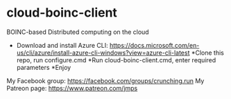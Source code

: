 # cloud-boinc-client
BOINC-based Distributed computing on the cloud
* Download and install Azure CLI: https://docs.microsoft.com/en-us/cli/azure/install-azure-cli-windows?view=azure-cli-latest
*Clone this repo, run configure.cmd
*Run cloud-boinc-client.cmd, enter required parameters
*Enjoy

My Facebook group: https://facebook.com/groups/crunching.run
My Patreon page: https://www.patreon.com/jmps
